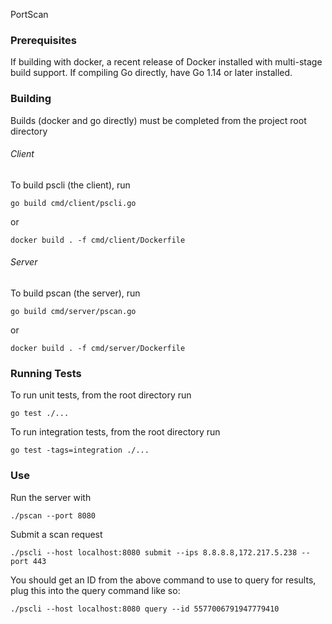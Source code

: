 PortScan

### Prerequisites

If building with docker, a recent release of Docker installed with multi-stage build support. If compiling Go directly, have Go 1.14 or later installed. 

### Building

Builds (docker and go directly) must be completed from the project root directory

###### Client

To build pscli (the client), run 

`
go build cmd/client/pscli.go
`

or

`
docker build . -f cmd/client/Dockerfile
`

###### Server

To build pscan (the server), run

`
go build cmd/server/pscan.go
`

or

`
docker build . -f cmd/server/Dockerfile
`

### Running Tests

To run unit tests, from the root directory run

`
go test ./...
`

To run integration tests, from the root directory run

`
go test -tags=integration ./...
`

### Use

Run the server with 

`
./pscan --port 8080
`

Submit a scan request

`
./pscli --host localhost:8080 submit --ips 8.8.8.8,172.217.5.238 --port 443
`

You should get an ID from the above command to use to query for results, plug this into the query command like so:

`
./pscli --host localhost:8080 query --id 5577006791947779410
`